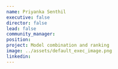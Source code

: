 ```yaml
---
name: Priyanka Senthil
executive: false
director: false
lead: false
community_manager:   
position:  
project: Model combination and ranking
image: ../assets/default_exec_image.png
linkedin: 
---
```

